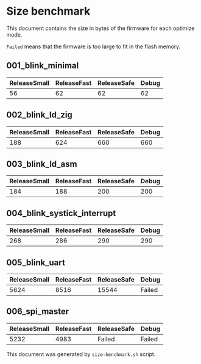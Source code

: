 # Size benchmark

This document contains the size in bytes of the firmware for each optimize mode.

`Failed` means that the firmware is too large to fit in the flash memory.

## 001_blink_minimal

| ReleaseSmall | ReleaseFast | ReleaseSafe | Debug |
|--------|--------|--------|--------|
| 56 | 62 | 62 | 62 |

## 002_blink_ld_zig

| ReleaseSmall | ReleaseFast | ReleaseSafe | Debug |
|--------|--------|--------|--------|
| 188 | 624 | 660 | 660 |

## 003_blink_ld_asm

| ReleaseSmall | ReleaseFast | ReleaseSafe | Debug |
|--------|--------|--------|--------|
| 184 | 188 | 200 | 200 |

## 004_blink_systick_interrupt

| ReleaseSmall | ReleaseFast | ReleaseSafe | Debug |
|--------|--------|--------|--------|
| 268 | 286 | 290 | 290 |

## 005_blink_uart

| ReleaseSmall | ReleaseFast | ReleaseSafe | Debug |
|--------|--------|--------|--------|
| 5624 | 8516 | 15544 | Failed |

## 006_spi_master

| ReleaseSmall | ReleaseFast | ReleaseSafe | Debug |
|--------|--------|--------|--------|
| 5232 | 4983 | Failed | Failed |

This document was generated by `size-benchmark.sh` script.
